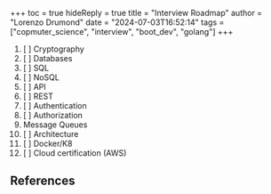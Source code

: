 +++
toc = true
hideReply = true
title = "Interview Roadmap"
author = "Lorenzo Drumond"
date = "2024-07-03T16:52:14"
tags = ["copmuter_science",  "interview",  "boot_dev",  "golang"]
+++



1. [ ] Cryptography
2. [ ] Databases
  1. [ ] SQL
  2. [ ] NoSQL
3. [ ] API
  1. [ ] REST
  2. [ ] Authentication
  3. [ ] Authorization
  4. Message Queues
4. [ ] Architecture
5. [ ] Docker/K8
6. [ ] Cloud certification (AWS)

## References
